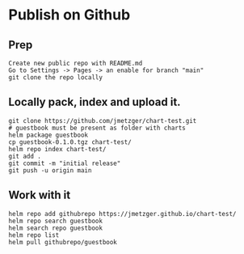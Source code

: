 # Publish on Github 

## Prep 

```
Create new public repo with README.md
Go to Settings -> Pages -> an enable for branch "main"
git clone the repo locally
```

## Locally pack, index and upload it.  

```
git clone https://github.com/jmetzger/chart-test.git
# guestbook must be present as folder with charts 
helm package guestbook
cp guestbook-0.1.0.tgz chart-test/
helm repo index chart-test/
git add .
git commit -m "initial release"
git push -u origin main
```

## Work with it 

```
helm repo add githubrepo https://jmetzger.github.io/chart-test/
helm repo search guestbook
helm search repo guestbook
helm repo list
helm pull githubrepo/guestbook
```

